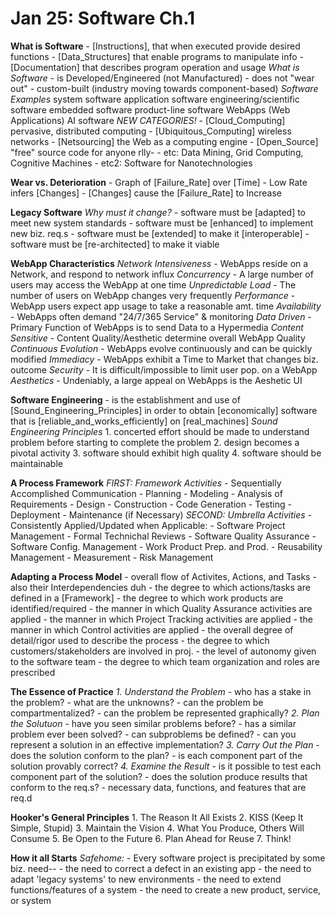 # Jan 25: Software Ch.1 # 

**What is Software**
    - [Instructions], that when executed provide desired functions
    - [Data_Structures] that enable programs to manipulate info
    - [Documentation] that describes program operation and usage
    *What is Software*
        - is Developed/Engineered (not Manufactured)
        - does not "wear out"
        - custom-built (industry moving towards component-based)
    *Software Examples*
        system software
        application software
        engineering/scientific software 
        embedded software 
        product-line software
        WebApps (Web Applications)
        AI software
        *NEW CATEGORIES!*
            - [Cloud_Computing] pervasive, distributed computing
            - [Ubiquitous_Computing] wireless networks
            - [Netsourcing] the Web as a computing engine
            - [Open_Source] "free" source code for anyone rlly-
            - etc: Data Mining, Grid Computing, Cognitive Machines
            - etc2: Software for Nanotechnologies

**Wear vs. Deterioration**
    - Graph of [Failure_Rate] over [Time]
        - Low Rate infers [Changes]
            - [Changes] cause the [Failure_Rate] to Increase

**Legacy Software**
    *Why must it change?*
        - software must be [adapted] to meet new system standards
        - software must be [enhanced] to implement new biz. req.s
        - software must be [extended] to make it [interoperable]
        - software must be [re-architected] to make it viable

**WebApp Characteristics**
    *Network Intensiveness*
        - WebApps reside on a Network, and respond to network influx
    *Concurrency*
        - A large number of users may access the WebApp at one time
    *Unpredictable Load*
        - The number of users on WebApp changes very frequently
    *Performance*
        - WebApp users expect app usage to take a reasonable amt. time
    *Availability*
        - WebApps often demand "24/7/365 Service" & monitoring
    *Data Driven*
        - Primary Function of WebApps is to send Data to a Hypermedia
    *Content Sensitive*
        - Content Quality/Aesthetic determine overall WebApp Quality
    *Continuous Evolution*
        - WebApps evolve continuously and can be quickly modified
    *Immediacy*
        - WebApps exhibit a Time to Market that changes biz. outcome
    *Security*
        - It is difficult/impossible to limit user pop. on a WebApp
    *Aesthetics*
        - Undeniably, a large appeal on WebApps is the Aeshetic UI

**Software Engineering**
    - is the establishment and use of [Sound_Engineering_Principles] in order to obtain [economically] software that is [reliable_and_works_efficiently] on [real_machines]
    *Sound Engineering Principles*
        1. concerted effort should be made to understand problem before starting to complete the problem
        2. design becomes a pivotal activity
        3. software should exhibit high quality
        4. software should be maintainable

**A Process Framework**
    *FIRST: Framework Activities*
        - Sequentially Accomplished Communication
        - Planning 
        - Modeling 
            - Analysis of Requirements
            - Design
        - Construction
            - Code Generation
            - Testing
        - Deployment
            - Maintenance (if Necessary)
    *SECOND: Umbrella Activities*
        - Consistently Applied/Updated when Applicable: 
            - Software Project Management 
            - Formal Technichal Reviews
            - Software Quality Assurance
            - Software Config. Management
            - Work Product Prep. and Prod. 
            - Reusability Management
            - Measurement
            - Risk Management

**Adapting a Process Model**
    - overall flow of Activites, Actions, and Tasks 
        - also their Interdependencies duh
    - the degree to which actions/tasks are defined in a [Framework]
    - the degree to which work products are identified/required
    - the manner in which Quality Assurance activities are applied
    - the manner in which Project Tracking  activities are applied
    - the manner in which Control           activities are applied
    - the overall degree of detail/rigor used to describe the process
    - the degree to which customers/stakeholders are involved in proj.
    - the level of autonomy given to the software team 
    - the degree to which team organization and roles are prescribed

**The Essence of Practice**
    *1. Understand the Problem*
        - who has a stake in the problem?
        - what are the unknowns?
        - can the problem be compartmentalized?
        - can the problem be represented graphically?
    *2. Plan the Solutuon*
        - have you seen similar problems before?
        - has a similar problem ever been solved?
        - can subproblems be defined?
        - can you represent a solution in an effective implementation?
    *3. Carry Out the Plan*
        - does the solution conform to the plan?
        - is each component part of the solution provably correct?
    *4. Examine the Result*
        - is it possible to test each component part of the solution?
        - does the solution produce results that conform to the req.s?
            - necessary data, functions, and features that are req.d

**Hooker's General Principles**
    1. The Reason It All Exists
    2. KISS (Keep It Simple, Stupid)
    3. Maintain the Vision
    4. What You Produce, Others Will Consume
    5. Be Open to the Future
    6. Plan Ahead for Reuse
    7. Think!

**How it all Starts**
    *Safehome:*
        - Every software project is precipitated by some biz. need--
            - the need to correct a defect in an existing app
            - the need to adapt 'legacy systems' to new environments
            - the need to extend functions/features of a system
            - the need to create a new product, service, or system